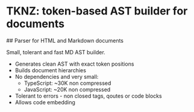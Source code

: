 # TKNZ: token-based AST builder for documents
## Parser for HTML and Markdown documents

Small, tolerant and fast MD AST builder.

* Generates clean AST with exact token positions
* Builds document hierarchies
* No dependencies and very small:
  - TypeScript: ~30K non compressed
  - JavaScript: ~20K non compressed
* Tolerant to errors - non closed tags, qoutes or code blocks
* Allows code embedding